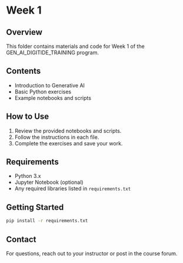 # Week 1

## Overview
This folder contains materials and code for Week 1 of the GEN_AI_DIGITIDE_TRAINING program.

## Contents
- Introduction to Generative AI
- Basic Python exercises
- Example notebooks and scripts

## How to Use
1. Review the provided notebooks and scripts.
2. Follow the instructions in each file.
3. Complete the exercises and save your work.

## Requirements
- Python 3.x
- Jupyter Notebook (optional)
- Any required libraries listed in `requirements.txt`

## Getting Started
```bash
pip install -r requirements.txt
```

## Contact
For questions, reach out to your instructor or post in the course forum.